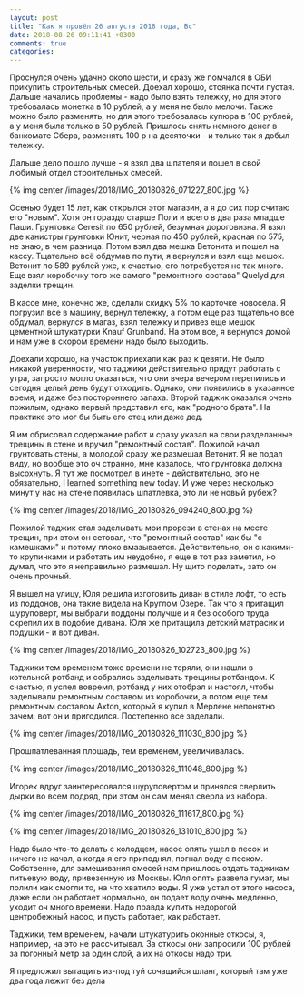```yaml
---
layout: post
title: "Как я провёл 26 августа 2018 года, Вс"
date: 2018-08-26 09:11:41 +0300
comments: true
categories: 
---
```

Проснулся очень удачно около шести, и сразу же помчался в ОБИ прикупить строительных смесей. Доехал хорошо, стоянка почти пустая. Дальше начались проблемы - надо было взять тележку, но для этого требовалась монетка в 10 рублей, а у меня не было мелочи. Также можно было разменять, но для этого требовалась купюра в 100 рублей, а у меня была только в 50 рублей. Пришлось снять немного денег в банкомате Сбера, разменять 100 р на десяточки - и только так я добыл тележку.

Дальше дело пошло лучше - я взял два шпателя и пошел в свой любимый отдел строительных смесей. 

{% img center /images/2018/IMG_20180826_071227_800.jpg %}

Осенью будет 15 лет, как открылся этот магазин, а я до сих пор считаю его "новым". Хотя он гораздо старше Поли и всего в два раза младше Паши. Грунтовка Ceresit по 650 рублей, безумная дороговизна. Я взял две канистры грунтовки Юнит, черная по 450 рублей, красная по 575, не знаю, в чем разница. Потом взял два мешка Ветонита и пошел на кассу. Тщательно всё обдумав по пути, я вернулся и взял еще мешок. Ветонит по 589 рублей уже, к счастью, его потребуется не так много. Еще взял коробочку того же самого "ремонтного состава" Quelyd для заделки трещин.

В кассе мне, конечно же, сделали скидку 5% по карточке новосела. Я погрузил все в машину, вернул тележку, а потом еще раз тщательно все обдумал, вернулся в магаз, взял тележку и привез еще мешок цементной штукатурки Knauf Grunband. На этом все, я вернулся домой и нам уже в скором времени надо было выходить.

Доехали хорошо, на участок приехали как раз к девяти. Не было никакой уверенности, что таджики действительно придут работать с утра, запросто могло оказаться, что они вчера вечером перепились и сегодня целый день будут отходить. Однако, они появились в указанное время, и даже без постороннего запаха. Второй таджик оказался очень пожилым, однако первый представил его, как "родного брата". На практике это мог бы быть его отец или даже дед.

Я им обрисовал содержание работ и сразу указал на свои разделанные трещины в стене и вручил "ремонтный состав". Пожилой начал грунтовать стены, а молодой сразу же размешал Ветонит. Я не подал виду, но вообще это оч странно, мне казалось, что грунтовка должна высохнуть. Я тут же посмотрел в инете - действительно, это не обязательно, I learned something new today. И уже через несколько минут у нас на стене появилась шпатлевка, это ли не новый рубеж?

{% img center /images/2018/IMG_20180826_094240_800.jpg %}

Пожилой таджик стал заделывать мои прорези в стенах на месте трещин, при этом он сетовал, что "ремонтный состав" как бы "с камешками" и потому плохо вмазывается. Действительно, он с какими-то крупинками и работать им неудобно, я еще в тот раз заметил, но думал, что это я неправильно размешал. Ну щито поделать, зато он очень прочный.

Я вышел на улицу, Юля решила изготовить диван в стиле лофт, то есть из поддонов, она такие видела на Круглом Озере. Так что я притащил шуруповерт, мы выбрали поддоны получше и я без особого труда скрепил их в подобие дивана. Юля же притащила детский матрасик и подушки - и вот диван.

{% img center /images/2018/IMG_20180826_102723_800.jpg %}

Таджики тем временем тоже времени не теряли, они нашли в котельной ротбанд и собрались заделывать трещины ротбандом. К счастью, я успел вовремя, ротбанд у них отобрал и настоял, чтобы заделывали ремонтным составом из коробочки, а потом еще тем ремонтным составом Axton, который я купил в Мерлене непонятно зачем, вот он и пригодился. Постепенно все заделали.

{% img center /images/2018/IMG_20180826_111030_800.jpg %}

Прошпатлеванная площадь, тем временем, увеличивалась.

{% img center /images/2018/IMG_20180826_111048_800.jpg %}

Игорек вдруг заинтересовался шуруповертом и принялся сверлить дырки во всем подряд, при этом он сам менял сверла из набора.

{% img center /images/2018/IMG_20180826_111617_800.jpg %}

{% img center /images/2018/IMG_20180826_131010_800.jpg %}

Надо было что-то делать с колодцем, насос опять ушел в песок и ничего не качал, а когда я его приподнял, погнал воду с песком. Собственно, для замешивания смесей нам пришлось отдать таджикам питьевую воду, привезенную из Москвы. Юля опять развела гумат, мы полили как смогли то, на что хватило воды. Я уже устал от этого насоса, даже если он работает нормально, он подает воду очень медленно, уходит оч много времени. Надо правда купить недорогой центробежный насос, и пусть работает, как работает.

Таджики, тем временем, начали штукатурить оконные откосы, я, например, на это не рассчитывал. За откосы они запросили 100 рублей за погонный метр за один слой, а их на откосы надо три.

Я предложил вытащить из-под туй сочащийся шланг, который там уже два года лежит без дела